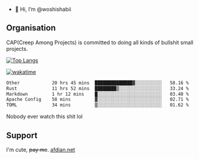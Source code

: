 - 👋 Hi, I’m @woshishabii

## Organisation

CAP(Creep Among Projects) is committed to doing all kinds of bullshit small projects.

[![Top Langs](https://github-readme-stats.vercel.app/api/top-langs/?username=woshishabii&layout=compact)](https://github.com/anuraghazra/github-readme-stats)

[![wakatime](https://wakatime.com/badge/user/34d02784-acc1-4a16-82d7-33fdb53c4ed6.svg)](https://wakatime.com/@34d02784-acc1-4a16-82d7-33fdb53c4ed6)


<!--START_SECTION:waka-->

```txt
Other            20 hrs 45 mins  ██████████████▓░░░░░░░░░░   58.16 %
Rust             11 hrs 52 mins  ████████▒░░░░░░░░░░░░░░░░   33.24 %
Markdown         1 hr 12 mins    █░░░░░░░░░░░░░░░░░░░░░░░░   03.40 %
Apache Config    58 mins         ▓░░░░░░░░░░░░░░░░░░░░░░░░   02.71 %
TOML             34 mins         ▒░░░░░░░░░░░░░░░░░░░░░░░░   01.62 %
```

<!--END_SECTION:waka-->

Nobody ever watch this shit lol

## Support
I'm cute, ~~pay me~~.
[afdian.net](https://afdian.com/a/woshishabi)

<!---
woshishabii/woshishabii is a ✨ special ✨ repository because its `README.md` (this file) appears on your GitHub profile.
You can click the Preview link to take a look at your changes.
--->
